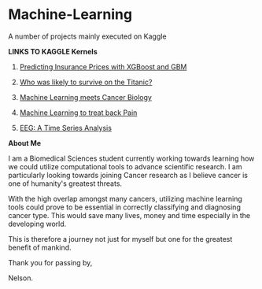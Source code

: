 
# Machine-Learning

A number of projects mainly executed on Kaggle

**LINKS TO KAGGLE Kernels**

1. [Predicting Insurance Prices with XGBoost and GBM](https://www.kaggle.com/gonnel/xgboost-gbm-random-forest-to-predict-insurance)


2. [Who was likely to survive on the Titanic?](https://www.kaggle.com/gonnel/titanic-gbm-top-11-0-80382)


3. [Machine Learning meets Cancer Biology](https://www.kaggle.com/gonnel/who-is-at-risk-of-cancer-a-simple-analysis)


4. [Machine Learning to treat back Pain](https://www.kaggle.com/gonnel/back-pain-machine-learning-to-the-rescue)


5. [EEG: A Time Series Analysis](https://www.kaggle.com/gonnel/what-s-in-an-eeg-are-your-eyes-open)


**About Me**


I am a Biomedical Sciences student currently working towards learning how we could utilize computational tools to advance scientific research.  I am particularly looking towards joining Cancer research as I believe cancer is one of humanity's greatest threats. 
 
 
 With the high overlap amongst many cancers, utilizing machine learning tools could prove to be essential in correctly classifying and diagnosing cancer type. This would save many lives, money and time especially in the developing world.
 
This is therefore a journey not just for myself but one for the greatest benefit of mankind.
 
Thank you for passing by,

Nelson. 
